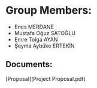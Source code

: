 # Group Members:
* Enes MERDANE 
* Mustafa Oğuz SATOĞLU 
* Emre Tolga AYAN 
* Şeyma Aybüke ERTEKİN

## Documents:
[Proposal](Project Proposal.pdf)
